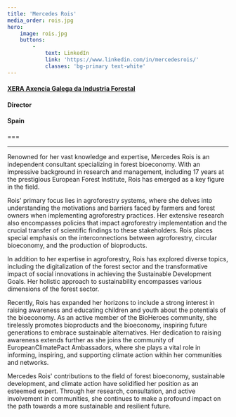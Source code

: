 ```yaml
---
title: 'Mercedes Rois'
media_order: rois.jpg
hero:
    image: rois.jpg
    buttons:
        -
            text: LinkedIn
            link: 'https://www.linkedin.com/in/mercedesrois/'
            classes: 'bg-primary text-white'
---
```


#### [XERA Axencia Galega da Industria Forestal](https://xera.xunta.gal/gl)
#### Director
#### Spain
===
***
Renowned for her vast knowledge and expertise, Mercedes Rois is an independent consultant specializing in forest bioeconomy. With an impressive background in research and management, including 17 years at the prestigious European Forest Institute, Rois has emerged as a key figure in the field.

Rois' primary focus lies in agroforestry systems, where she delves into understanding the motivations and barriers faced by farmers and forest owners when implementing agroforestry practices. Her extensive research also encompasses policies that impact agroforestry implementation and the crucial transfer of scientific findings to these stakeholders. Rois places special emphasis on the interconnections between agroforestry, circular bioeconomy, and the production of bioproducts.

In addition to her expertise in agroforestry, Rois has explored diverse topics, including the digitalization of the forest sector and the transformative impact of social innovations in achieving the Sustainable Development Goals. Her holistic approach to sustainability encompasses various dimensions of the forest sector.

Recently, Rois has expanded her horizons to include a strong interest in raising awareness and educating children and youth about the potentials of the bioeconomy. As an active member of the BioHeroes community, she tirelessly promotes bioproducts and the bioeconomy, inspiring future generations to embrace sustainable alternatives. Her dedication to raising awareness extends further as she joins the community of EuropeanClimatePact Ambassadors, where she plays a vital role in informing, inspiring, and supporting climate action within her communities and networks.

Mercedes Rois' contributions to the field of forest bioeconomy, sustainable development, and climate action have solidified her position as an esteemed expert. Through her research, consultation, and active involvement in communities, she continues to make a profound impact on the path towards a more sustainable and resilient future.